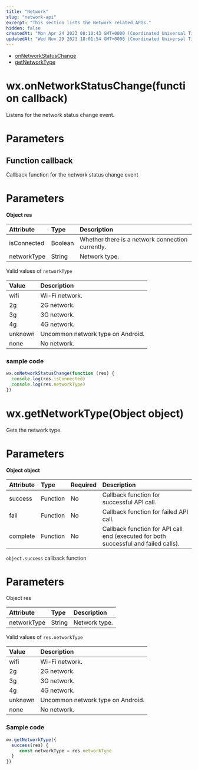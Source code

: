 ```yaml
---
title: "Network"
slug: "network-api"
excerpt: "This section lists the Network related APIs."
hidden: false
createdAt: "Mon Apr 24 2023 08:10:43 GMT+0000 (Coordinated Universal Time)"
updatedAt: "Wed Nov 29 2023 18:01:54 GMT+0000 (Coordinated Universal Time)"
---
```

- [onNetworkStatusChange](doc:network-api#wxonnetworkstatuschangefunction-callback)
- [getNetworkType](doc:network-api#wxgetnetworktypeobject-object)

# wx.onNetworkStatusChange(function callback)

Listens for the network status change event.

# Parameters

## Function callback

Callback function for the network status change event

# Parameters

**Object res**

| Attribute   | Type    | Description                                      |
| :---------- | :------ | :----------------------------------------------- |
| isConnected | Boolean | Whether there is a network connection currently. |
| networkType | String  | Network type.                                    |

Valid values of `networkType`

| Value   | Description                       |
| :------ | :-------------------------------- |
| wifi    | Wi-Fi network.                    |
| 2g      | 2G network.                       |
| 3g      | 3G network.                       |
| 4g      | 4G network.                       |
| unknown | Uncommon network type on Android. |
| none    | No network.                       |

### sample code

```javascript JavaScript
wx.onNetworkStatusChange(function (res) {
  console.log(res.isConnected)
  console.log(res.networkType)
})
```

# wx.getNetworkType(Object object)

Gets the network type.

# Parameters

**Object object**

| Attribute | Type     | Required | Description                                                                         |
| :-------- | :------- | :------- | :---------------------------------------------------------------------------------- |
| success   | Function | No       | Callback function for successful API call.                                          |
| fail      | Function | No       | Callback function for failed API call.                                              |
| complete  | Function | No       | Callback function for API call end (executed for both successful and failed calls). |

`object.success` callback function

# Parameters

Object res

| Attribute   | Type   | Description   |
| :---------- | :----- | :------------ |
| networkType | String | Network type. |

Valid values of `res.networkType`

| Value   | Description                       |
| :------ | :-------------------------------- |
| wifi    | Wi-Fi network.                    |
| 2g      | 2G network.                       |
| 3g      | 3G network.                       |
| 4g      | 4G network.                       |
| unknown | Uncommon network type on Android. |
| none    | No network.                       |

### Sample code

```javascript JavaScript
wx.getNetworkType({
  success(res) {
 	 const networkType = res.networkType
  }
})
```
